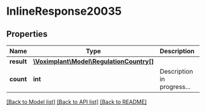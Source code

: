 # InlineResponse20035

## Properties
Name | Type | Description | Notes
------------ | ------------- | ------------- | -------------
**result** | [**\Voximplant\Model\RegulationCountry[]**](RegulationCountry.md) |  | [optional] 
**count** | **int** | Description in progress... | [optional] 

[[Back to Model list]](../README.md#documentation-for-models) [[Back to API list]](../README.md#documentation-for-api-endpoints) [[Back to README]](../README.md)


